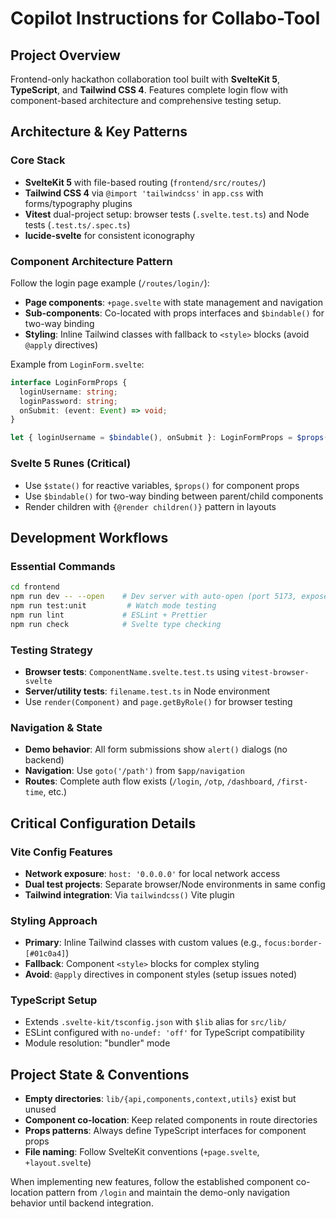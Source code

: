 # Copilot Instructions for Collabo-Tool

## Project Overview
Frontend-only hackathon collaboration tool built with **SvelteKit 5**, **TypeScript**, and **Tailwind CSS 4**. Features complete login flow with component-based architecture and comprehensive testing setup.

## Architecture & Key Patterns

### Core Stack
- **SvelteKit 5** with file-based routing (`frontend/src/routes/`)
- **Tailwind CSS 4** via `@import 'tailwindcss'` in `app.css` with forms/typography plugins
- **Vitest** dual-project setup: browser tests (`.svelte.test.ts`) and Node tests (`.test.ts/.spec.ts`)
- **lucide-svelte** for consistent iconography

### Component Architecture Pattern
Follow the login page example (`/routes/login/`):
- **Page components**: `+page.svelte` with state management and navigation
- **Sub-components**: Co-located with props interfaces and `$bindable()` for two-way binding
- **Styling**: Inline Tailwind classes with fallback to `<style>` blocks (avoid `@apply` directives)

Example from `LoginForm.svelte`:
```typescript
interface LoginFormProps {
  loginUsername: string;
  loginPassword: string;
  onSubmit: (event: Event) => void;
}

let { loginUsername = $bindable(), onSubmit }: LoginFormProps = $props();
```

### Svelte 5 Runes (Critical)
- Use `$state()` for reactive variables, `$props()` for component props
- Use `$bindable()` for two-way binding between parent/child components
- Render children with `{@render children()}` pattern in layouts

## Development Workflows

### Essential Commands
```bash
cd frontend
npm run dev -- --open    # Dev server with auto-open (port 5173, exposed to network)
npm run test:unit         # Watch mode testing
npm run lint             # ESLint + Prettier
npm run check            # Svelte type checking
```

### Testing Strategy
- **Browser tests**: `ComponentName.svelte.test.ts` using `vitest-browser-svelte`
- **Server/utility tests**: `filename.test.ts` in Node environment
- Use `render(Component)` and `page.getByRole()` for browser testing

### Navigation & State
- **Demo behavior**: All form submissions show `alert()` dialogs (no backend)
- **Navigation**: Use `goto('/path')` from `$app/navigation`
- **Routes**: Complete auth flow exists (`/login`, `/otp`, `/dashboard`, `/first-time`, etc.)

## Critical Configuration Details

### Vite Config Features
- **Network exposure**: `host: '0.0.0.0'` for local network access
- **Dual test projects**: Separate browser/Node environments in same config
- **Tailwind integration**: Via `tailwindcss()` Vite plugin

### Styling Approach
- **Primary**: Inline Tailwind classes with custom values (e.g., `focus:border-[#01c0a4]`)
- **Fallback**: Component `<style>` blocks for complex styling
- **Avoid**: `@apply` directives in component styles (setup issues noted)

### TypeScript Setup
- Extends `.svelte-kit/tsconfig.json` with `$lib` alias for `src/lib/`
- ESLint configured with `no-undef: 'off'` for TypeScript compatibility
- Module resolution: "bundler" mode

## Project State & Conventions
- **Empty directories**: `lib/{api,components,context,utils}` exist but unused
- **Component co-location**: Keep related components in route directories
- **Props patterns**: Always define TypeScript interfaces for component props
- **File naming**: Follow SvelteKit conventions (`+page.svelte`, `+layout.svelte`)

When implementing new features, follow the established component co-location pattern from `/login` and maintain the demo-only navigation behavior until backend integration.
